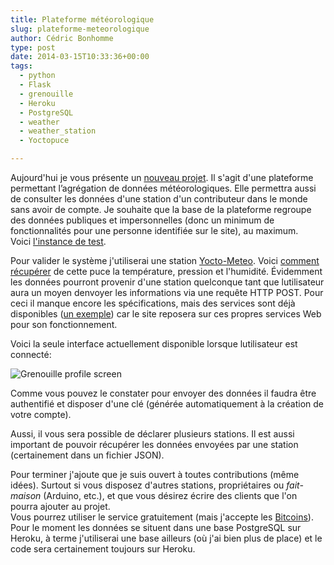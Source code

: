 ```yaml
---
title: Plateforme météorologique
slug: plateforme-meteorologique
author: Cédric Bonhomme
type: post
date: 2014-03-15T10:33:36+00:00
tags:
  - python
  - Flask
  - grenouille
  - Heroku
  - PostgreSQL
  - weather
  - weather_station
  - Yoctopuce

---
```

Aujourd'hui je vous présente un [nouveau projet][1].
Il s'agit d'une plateforme permettant l’agrégation de données météorologiques.
Elle permettra aussi de consulter les données d'une station d'un contributeur dans le
monde sans avoir de compte. Je souhaite que la base de la plateforme regroupe des
données publiques et impersonnelles (donc un minimum de fonctionnalités pour une
personne identifiée sur le site), au maximum.  
Voici [l'instance de test][2].

Pour valider le système j'utiliserai une station [Yocto-Meteo][3].
Voici [comment récupérer][4] de cette puce la température, pression et l'humidité.
Évidemment les données pourront provenir d'une station quelconque tant que lutilisateur
aura un moyen denvoyer les informations via une requête HTTP POST.
Pour ceci il manque encore les spécifications, mais des services sont déjà disponibles ([un exemple][5]) car le site reposera sur ces propres services Web pour son fonctionnement.

Voici la seule interface actuellement disponible lorsque lutilisateur est connecté:

![Grenouille profile screen](/images/blog/2014/03/Grenouille-profile-screen.png)

Comme vous pouvez le constater pour envoyer des données il faudra être authentifié et
disposer d'une clé (générée automatiquement à la création de votre compte).

Aussi, il vous sera possible de déclarer plusieurs stations. Il est aussi important de
pouvoir récupérer les données envoyées par une station (certainement dans un fichier
JSON).

Pour terminer j'ajoute que je suis ouvert à toutes contributions (même idées).
Surtout si vous disposez d'autres stations, propriétaires ou _fait-maison_
(Arduino, etc.), et que vous désirez écrire des clients que l'on pourra ajouter au
projet.  
Vous pourrez utiliser le service gratuitement (mais j'accepte les [Bitcoins][6]).
Pour le moment les données se situent dans une base PostgreSQL sur Heroku, à terme j'utiliserai une base ailleurs (où j'ai bien plus de place) et le code sera certainement toujours sur Heroku.

 [1]: https://github.com/cedricbonhomme/Grenouille
 [2]: https://petite-grenouille.herokuapp.com
 [3]: http://www.yoctopuce.com/FR/products/capteurs-usb/yocto-meteo
 [4]: https://github.com/cedricbonhomme/Grenouille/blob/8664df1ba4fc8947fd57b5561c0d8ad284728943/yoctometeo/station.py
 [5]: https://petite-grenouille.herokuapp.com/stations.json
 [6]: http://wiki.cedricbonhomme.org/projects
